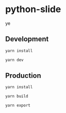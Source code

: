 # python-slide

ye

## Development

```bash
yarn install

yarn dev
```

## Production

```bash
yarn install

yarn build

yarn export
```
